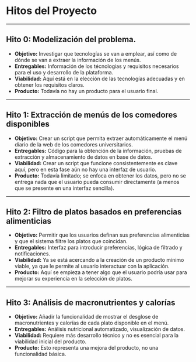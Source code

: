 # Hitos del Proyecto

---

## Hito 0: Modelización del problema.
- **Objetivo:** Investigar que tecnologías se van a emplear, así como de dónde se van a extraer la información de los menús.
- **Entregables:** Información de los técnologias y requisitos necesarios para el uso y desarrollo de la plataforma.
- **Viabilidad:** Aquí está en la elección de las tecnologías adecuadas y en obtener los requisitos claros.
- **Producto:** Todavía no hay un producto para el usuario final.

---

## Hito 1: Extracción de menús de los comedores disponibles
- **Objetivo:** Crear un script que permita extraer automáticamente el menú diario de la web de los comedores universitarios.
- **Entregables:** Código para la obtención de la información, pruebas de extracción y almacenamiento de datos en base de datos.
- **Viabilidad:** Crear un script que funcione consistentemente es clave aquí, pero en esta fase aún no hay una interfaz de usuario.
- **Producto:** Todavía limitado; se enfoca en obtener los datos, pero no se entrega nada que el usuario pueda consumir directamente (a menos que se presente en una interfaz sencilla).

---

## Hito 2: Filtro de platos basados en preferencias alimenticias
- **Objetivo:** Permitir que los usuarios definan sus preferencias alimenticias y que el sistema filtre los platos que coincidan.
- **Entregables:** Interfaz para introducir preferencias, lógica de filtrado y notificaciones.
- **Viabilidad:** Ya se está acercando a la creación de un producto mínimo viable, ya que le permite al usuario interactuar con la aplicación.
- **Producto:** Aquí se empieza a tener algo que el usuario podría usar para mejorar su experiencia en la selección de platos.

---

## Hito 3: Análisis de macronutrientes y calorías
- **Objetivo:** Añadir la funcionalidad de mostrar el desglose de macronutrientes y calorías de cada plato disponible en el menú.
- **Entregables:** Análisis nutricional automatizado, visualización de datos.
- **Viabilidad:** Requiere más desarrollo técnico y no es esencial para la viabilidad inicial del producto.
- **Producto:** Esto representa una mejora del producto, no una funcionalidad básica.
